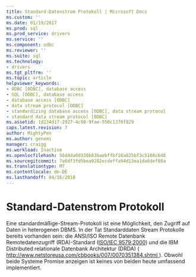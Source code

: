 ```yaml
---
title: Standard-Datenstrom Protokoll | Microsoft Docs
ms.custom: ''
ms.date: 01/19/2017
ms.prod: sql
ms.prod_service: drivers
ms.service: ''
ms.component: odbc
ms.reviewer: ''
ms.suite: sql
ms.technology:
- drivers
ms.tgt_pltfrm: ''
ms.topic: article
helpviewer_keywords:
- ODBC [ODBC], database access
- SQL [ODBC], database access
- database access [ODBC]
- data stream protocol [ODBC]
- standardizing database access [ODBC], data stream protocol
- standard data stream protocol [ODBC]
ms.assetid: 1d234d17-2927-4c98-9fae-550c1370f829
caps.latest.revision: 7
author: MightyPen
ms.author: genemi
manager: craigg
ms.workload: Inactive
ms.openlocfilehash: 56d4da0d330b83baebffbf28a825bf3c5108c6d8
ms.sourcegitcommit: 7a6df3fd5bea9282ecdeffa94d13ea1da6def80a
ms.translationtype: MT
ms.contentlocale: de-DE
ms.lasthandoff: 04/16/2018
---
```

# <a name="standard-data-stream-protocol"></a>Standard-Datenstrom Protokoll
Eine standardmäßige-Stream-Protokoll ist eine Möglichkeit, den Zugriff auf Daten in heterogenen DBMS. In der Tat Standarddaten Stream Protokolle bereits vorhanden sein: die ANSI/ISO Remote Datenbank Remotedatenzugriff (RDA)-Standard ([ISO/IEC 9579:2000](http://www.iso.org/iso/catalogue_detail.htm?csnumber=30615)) und die IBM Distributed relationale Datenbank Architektur (DRDA) ([ http://www.netstoreusa.com/cbbooks/007/0070351384.shtml ](http://www.netstoreusa.com/cbbooks/007/0070351384.shtml)). Obwohl beide Systeme Promise anzeigen ist keines von beiden heute umfassend implementiert.
